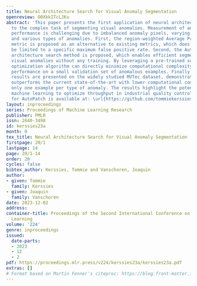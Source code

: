 ```yaml
---
title: Neural Architecture Search for Visual Anomaly Segmentation
openreview: O0XkkITcLJKu
abstract: 'This paper presents the first application of neural architecture search
  to the complex task of segmenting visual anomalies. Measurement of anomaly segmentation
  performance is challenging due to imbalanced anomaly pixels, varying region areas,
  and various types of anomalies. First, the region-weighted Average Precision (rwAP)
  metric is proposed as an alternative to existing metrics, which does not need to
  be limited to a specific maximum false positive rate. Second, the AutoPatch neural
  architecture search method is proposed, which enables efficient segmentation of
  visual anomalies without any training. By leveraging a pre-trained supernet, a black-box
  optimization algorithm can directly minimize computational complexity and maximize
  performance on a small validation set of anomalous examples. Finally, compelling
  results are presented on the widely studied MVTec dataset, demonstrating that AutoPatch
  outperforms the current state-of-the-art with lower computational complexity, using
  only one example per type of anomaly. The results highlight the potential of automated
  machine learning to optimize throughput in industrial quality control. The code
  for AutoPatch is available at: \url{https://github.com/tommiekerssies/AutoPatch}.'
layout: inproceedings
series: Proceedings of Machine Learning Research
publisher: PMLR
issn: 2640-3498
id: kerssies23a
month: 0
tex_title: Neural Architecture Search for Visual Anomaly Segmentation
firstpage: 20/1
lastpage: 14
page: 20/1-14
order: 20
cycles: false
bibtex_author: Kerssies, Tommie and Vanschoren, Joaquin
author:
- given: Tommie
  family: Kerssies
- given: Joaquin
  family: Vanschoren
date: 2023-12-02
address:
container-title: Proceedings of the Second International Conference on Automated Machine
  Learning
volume: '224'
genre: inproceedings
issued:
  date-parts:
  - 2023
  - 12
  - 2
pdf: https://proceedings.mlr.press/v224/kerssies23a/kerssies23a.pdf
extras: []
# Format based on Martin Fenner's citeproc: https://blog.front-matter.io/posts/citeproc-yaml-for-bibliographies/
---
```

